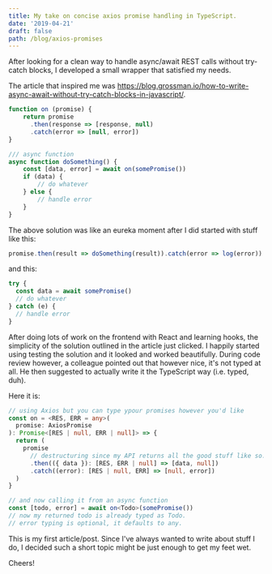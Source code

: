 ```yaml
---
title: My take on concise axios promise handling in TypeScript.
date: '2019-04-21'
draft: false
path: /blog/axios-promises
---
```

After looking for a clean way to handle async/await REST calls without try-catch blocks, I developed a small wrapper that satisfied my needs.

The article that inspired me was https://blog.grossman.io/how-to-write-async-await-without-try-catch-blocks-in-javascript/.

```javascript
function on (promise) {
    return promise
      .then(response => [response, null)
      .catch(error => [null, error])
}

/// async function
async function doSomething() {
    const [data, error] = await on(somePromise())
    if (data) {
        // do whatever
    } else {
        // handle error
    }
}
```

The above solution was like an eureka moment after I did started with stuff like this:

```javascript
promise.then(result => doSomething(result)).catch(error => log(error))
```

and this:

```javascript
try {
  const data = await somePromise()
  // do whatever
} catch (e) {
  // handle error
}
```

After doing lots of work on the frontend with React and learning hooks, the simplicity of the solution outlined in the article just clicked. I happily started using testing the solution and it looked and worked beautifully. During code review however, a colleague pointed out that however nice, it's not typed at all. He then suggested to actually write it the TypeScript way (i.e. typed, duh).

Here it is:

```typescript
// using Axios but you can type ypour promises however you'd like
const on = <RES, ERR = any>(
  promise: AxiosPromise
): Promise<[RES | null, ERR | null]> => {
  return (
    promise
      // destructuring since my API returns all the good stuff like so.
      .then(({ data }): [RES, ERR | null] => [data, null])
      .catch((error): [RES | null, ERR] => [null, error])
  )
}

// and now calling it from an async function
const [todo, error] = await on<Todo>(somePromise())
// now my returned todo is already typed as Todo.
// error typing is optional, it defaults to any.
```

This is my first article/post. Since I've always wanted to write about stuff I do, I decided such a short topic might be just enough to get my feet wet.

Cheers!

<!--stackedit_data:
eyJoaXN0b3J5IjpbNTgzMzg2MjczXX0=
-->
